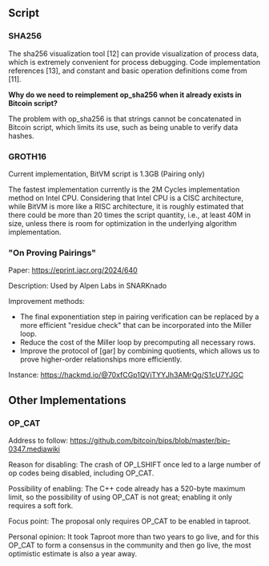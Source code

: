 ## Script

### SHA256

The sha256 visualization tool [12] can provide visualization of process data, which is extremely convenient for process debugging. Code implementation references [13], and constant and basic operation definitions come from [11].

**Why do we need to reimplement op_sha256 when it already exists in Bitcoin script?**

The problem with op_sha256 is that strings cannot be concatenated in Bitcoin script, which limits its use, such as being unable to verify data hashes.

### GROTH16

Current implementation, BitVM script is 1.3GB (Pairing only)

The fastest implementation currently is the 2M Cycles implementation method on Intel CPU. Considering that Intel CPU is a CISC architecture, while BitVM is more like a RISC architecture, it is roughly estimated that there could be more than 20 times the script quantity, i.e., at least 40M in size, unless there is room for optimization in the underlying algorithm implementation.

### "On Proving Pairings"

Paper: https://eprint.iacr.org/2024/640

Description: Used by Alpen Labs in SNARKnado

Improvement methods:

- The final exponentiation step in pairing verification can be replaced by a more efficient "residue check" that can be incorporated into the Miller loop.
- Reduce the cost of the Miller loop by precomputing all necessary rows.
- Improve the protocol of [gar] by combining quotients, which allows us to prove higher-order relationships more efficiently.

Instance: https://hackmd.io/@70xfCGp1QViTYYJh3AMrQg/S1cU7YJGC

## Other Implementations

### OP_CAT

Address to follow: https://github.com/bitcoin/bips/blob/master/bip-0347.mediawiki

Reason for disabling: The crash of OP_LSHIFT once led to a large number of op codes being disabled, including OP_CAT.

Possibility of enabling: The C++ code already has a 520-byte maximum limit, so the possibility of using OP_CAT is not great; enabling it only requires a soft fork.

Focus point: The proposal only requires OP_CAT to be enabled in taproot.

Personal opinion: It took Taproot more than two years to go live, and for this OP_CAT to form a consensus in the community and then go live, the most optimistic estimate is also a year away.
